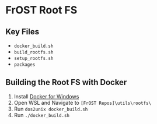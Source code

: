# FrOST Root FS

## Key Files
 - `docker_build.sh`
 - `build_rootfs.sh`
 - `setup_rootfs.sh`
 - `packages`

## Building the Root FS with Docker
1. Install [Docker for Windows](https://docs.docker.com/docker-for-windows/install/)
2. Open WSL and Navigate to `[FrOST Repos]\utils\rootfs\`
3. Run `dos2unix docker_build.sh`
4. Run `./docker_build.sh`